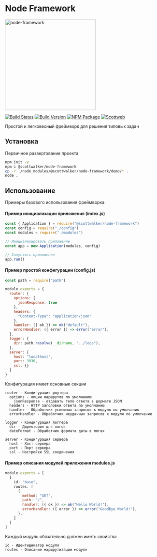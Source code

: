 # Node Framework

<img src="https://nodejs.org/static/images/logos/nodejs-new-pantone-black.svg" alt="node-framework" width="300"/>

[![Build Status](https://img.shields.io/github/checks-status/scottwalker87/node-framework/main?style=for-the-badge)](https://github.com/scottwalker87/node-framework)
[![Build Version](https://img.shields.io/github/package-json/v/scottwalker87/node-framework?style=for-the-badge)](https://github.com/scottwalker87/node-framework)
[![NPM Package](https://img.shields.io/npm/v/@scottwalker/node-framework?style=for-the-badge)](https://www.npmjs.com/package/@scottwalker/node-framework)
[![Scottweb](https://img.shields.io/badge/Scottweb-Web%20Development-red?style=for-the-badge)](http://scottweb.ru/)

Простой и легковесный фреймворк для решения типовых задач

## Установка
Первичное развертование проекта
```bash
npm init -y
npm i @scottwalker/node-framework
cp -r ./node_modules/@scottwalker/node-framework/demo/* .
node .
```
## Использование
Примеры базового использования фреймворка

#### Пример инициализации приложения **(index.js)**
```js
const { Application } = require("@scottwalker/node-framework")
const config = require("./config")
const modules = require("./modules")

// Инициализировать приложение
const app = new Application(modules, config)

// Запустить приложение
app.run()
```

#### Пример простой конфигурации **(config.js)**
```js
const path = require("path")

module.exports = {
  router: {
    options: {
      jsonResponse: true
    },
    headers: {
      "Content-Type": "application/json"
    },
    handler: ({ ok }) => ok("default"),
    errorHandler: ({ error }) => error("error"),
  },
  logger: {
    dir: path.resolve(__dirname, "../logs"),
  },
  server: {
    host: "localhost",
    port: 3030,
    ssl: {}
  }
}
```
Конфигурация имеет основные секции
```
router - Конфигурация роутера
  options - опции маршрутов по умолчанию
    jsonResponse - отдавать тело ответа в формате JSON
  headers - HTTP заголовки ответа по умолчанию
  handler - Обработчик успешных запросов к модулю по умолчанию
  errorHandler - Обработчик неудачных запросов к модулю по умолчанию

logger - Конфигурация логгера
  dir - Директория для логов
  dateFormat - Обработчик формата даты в логах

server - Конфигурация сервера
  host - Хост сервера
  port - Порт сервера
  ssl - Настройки SSL соединения
```

#### Пример описания модулей приложения **modules.js**
```js
module.exports = [
  [
    id: "base",
    routes: [
      {
        method: "GET", 
        path: "/", 
        handler: ({ ok }) => ok("Hello World!"),
        errorHandler: ({ error }) => error("Goodbye World!"),
      },
    ]
  ]
]
```
Каждый модуль обязательно должен иметь свойства
```
id - Идентификатор модуля
routes - Описание маршрутизации модуля
```
